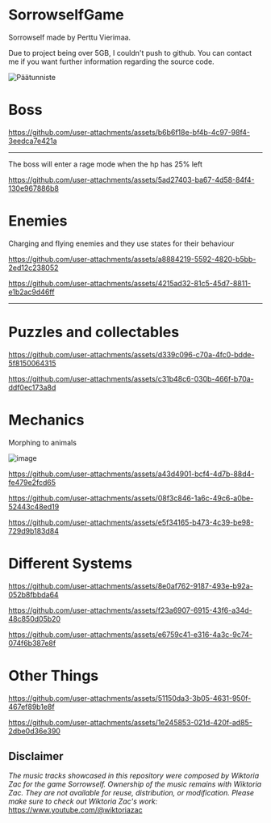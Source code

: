 # SorrowselfGame
Sorrowself made by Perttu Vierimaa.

Due to project being over 5GB, I couldn't push to github. You can contact me if you want further information regarding the source code.

![Päätunniste](https://github.com/user-attachments/assets/41c5ca8b-7953-47de-bb55-a4973f27483d)




# Boss

https://github.com/user-attachments/assets/b6b6f18e-bf4b-4c97-98f4-3eedca7e421a

---

The boss will enter a rage mode when the hp has 25% left


https://github.com/user-attachments/assets/5ad27403-ba67-4d58-84f4-130e967886b8



# Enemies

Charging and flying enemies and they use states for their behaviour

https://github.com/user-attachments/assets/a8884219-5592-4820-b5bb-2ed12c238052



https://github.com/user-attachments/assets/4215ad32-81c5-45d7-8811-e1b2ac9d46ff

---

# Puzzles and collectables

https://github.com/user-attachments/assets/d339c096-c70a-4fc0-bdde-5f8150064315


https://github.com/user-attachments/assets/c31b48c6-030b-466f-b70a-ddf0ec173a8d


# Mechanics

Morphing to animals

![image](https://github.com/user-attachments/assets/7c17f2bb-3b01-4327-8361-08738012a634)


https://github.com/user-attachments/assets/a43d4901-bcf4-4d7b-88d4-fe479e2fcd65



https://github.com/user-attachments/assets/08f3c846-1a6c-49c6-a0be-52443c48ed19



https://github.com/user-attachments/assets/e5f34165-b473-4c39-be98-729d9b183d84


# Different Systems

https://github.com/user-attachments/assets/8e0af762-9187-493e-b92a-052b8fbbda64


https://github.com/user-attachments/assets/f23a6907-6915-43f6-a34d-48c850d05b20


https://github.com/user-attachments/assets/e6759c41-e316-4a3c-9c74-074f6b387e8f


# Other Things

https://github.com/user-attachments/assets/51150da3-3b05-4631-950f-467ef89b1e8f


https://github.com/user-attachments/assets/1e245853-021d-420f-ad85-2dbe0d36e390



## Disclaimer
*The music tracks showcased in this repository were composed by Wiktoria Zac for the game Sorrowself. Ownership of the music remains with Wiktoria Zac. They are not available for reuse, distribution, or modification.
Please make sure to check out Wiktoria Zac's work:* https://www.youtube.com/@wiktoriazac


